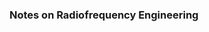 <h3> Notes on Radiofrequency Engineering </h3>

<!---This is a collection of RF engineering topics I've come across during my studies and professional experience. I will update it regularly as I continue to learn and explore more in the field.

Some of the explanations are based on my own intuition and understanding. If you notice any errors, please don’t hesitate to reach out!

<object data="https://paulxu.me/assets/pdf_notes/rf_engineering_notes.pdf" type="application/pdf" width="700px" height="1500px">
    <embed src="https://paulxu.me/assets/pdf_notes/rf_engineering_notes.pdf">
        <p>This browser does not support PDFs. Please download the PDF to view it: <a href="https://paulxu.me/assets/pdf_notes/rf_engineering_notes.pdf">Download PDF</a>.</p>
    </embed>
</object>--->
